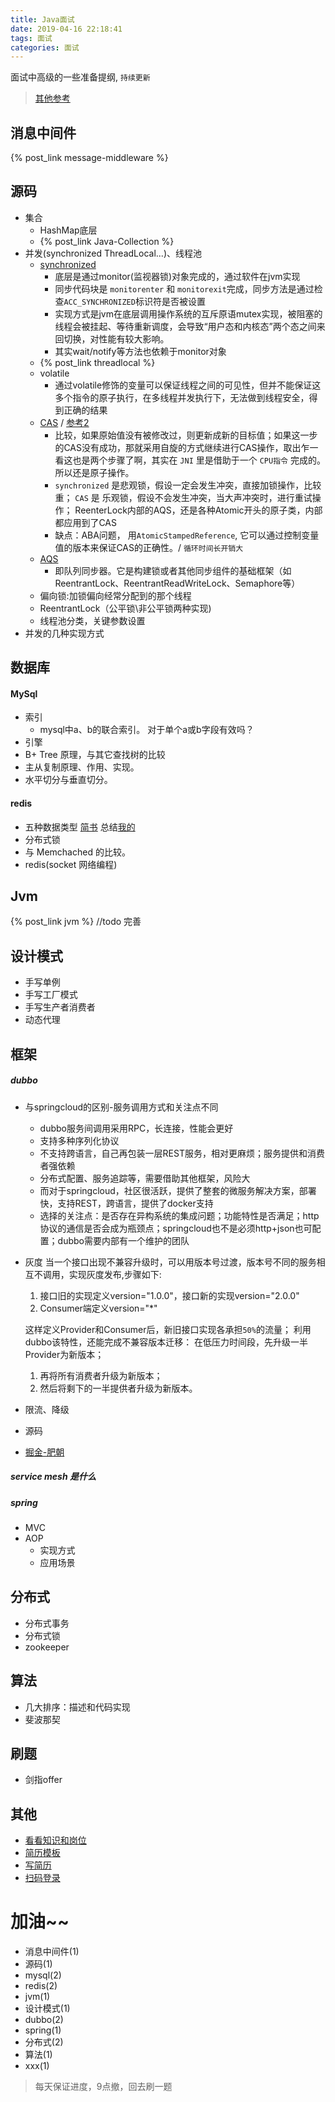 ```yaml
---
title: Java面试
date: 2019-04-16 22:18:41
tags: 面试
categories: 面试
---
```

面试中高级的一些准备提纲, `持续更新`
<!--more-->
> [其他参考](http://nivelle.me/javaInterview/)
## 消息中间件 
{% post_link message-middleware %}

## 源码
- 集合
  - HashMap底层
  - {% post_link Java-Collection %}
- 并发(synchronized ThreadLocal...)、线程池
	- [synchronized](https://juejin.im/post/5b4eec7df265da0fa00a118f)
		- 底层是通过monitor(监视器锁)对象完成的，通过软件在jvm实现
		- 同步代码块是 `monitorenter` 和 `monitorexit`完成，同步方法是通过检查`ACC_SYNCHRONIZED`标识符是否被设置
		- 实现方式是jvm在底层调用操作系统的互斥原语mutex实现，被阻塞的线程会被挂起、等待重新调度，会导致“用户态和内核态”两个态之间来回切换，对性能有较大影响。
		- 其实wait/notify等方法也依赖于monitor对象
	- {% post_link threadlocal %}
    - volatile
    	- 通过volatile修饰的变量可以保证线程之间的可见性，但并不能保证这多个指令的原子执行，在多线程并发执行下，无法做到线程安全，得到正确的结果
	- [CAS](https://juejin.im/post/5a73cbbff265da4e807783f5) / [参考2](https://www.jianshu.com/p/fb6e91b013cc)
    	- 比较，如果原始值没有被修改过，则更新成新的目标值；如果这一步的CAS没有成功，那就采用自旋的方式继续进行CAS操作，取出乍一看这也是两个步骤了啊，其实在 `JNI` 里是借助于一个 `CPU指令` 完成的。所以还是原子操作。
    	- `synchronized` 是悲观锁，假设一定会发生冲突，直接加锁操作，比较重； `CAS` 是 乐观锁，假设不会发生冲突，当大声冲突时，进行重试操作； ReenterLock内部的AQS，还是各种Atomic开头的原子类，内部都应用到了CAS
    	- 缺点：ABA问题， 用`AtomicStampedReference`, 它可以通过控制变量值的版本来保证CAS的正确性。/ `循环时间长开销大`
	- [AQS](https://juejin.im/entry/5ae02a7c6fb9a07ac76e7b70)
    	- 即队列同步器。它是构建锁或者其他同步组件的基础框架（如ReentrantLock、ReentrantReadWriteLock、Semaphore等） 
    - 偏向锁:加锁偏向经常分配到的那个线程
    - ReentrantLock（公平锁\非公平锁两种实现)
	- 线程池分类，关键参数设置
- 并发的几种实现方式

## 数据库
#### MySql
- 索引 
	- mysql中a、b的联合索引。 对于单个a或b字段有效吗？
- 引擎
- B+ Tree 原理，与其它查找树的比较
- 主从复制原理、作用、实现。
- 水平切分与垂直切分。

#### redis
- 五种数据类型 [简书](https://www.jianshu.com/p/d645cebff386) 总结[我的](https://blog.csdn.net/ysw1132/article/details/88807203)
- 分布式锁
- 与 Memchached 的比较。
- redis(socket 网络编程)

## Jvm
{% post_link jvm %} //todo 完善

## 设计模式
- 手写单例
- 手写工厂模式
- 手写生产者消费者
- 动态代理

## 框架
##### dubbo
- 与springcloud的区别-服务调用方式和关注点不同
  - dubbo服务间调用采用RPC，长连接，性能会更好
  - 支持多种序列化协议
  - 不支持跨语言，自己再包装一层REST服务，相对更麻烦；服务提供和消费者强依赖
  - 分布式配置、服务追踪等，需要借助其他框架，风险大
  - 而对于springcloud，社区很活跃，提供了整套的微服务解决方案，部署快，支持REST，跨语言，提供了docker支持
  - 选择的关注点：是否存在异构系统的集成问题；功能特性是否满足；http协议的通信是否会成为瓶颈点；springcloud也不是必须http+json也可配置；dubbo需要内部有一个维护的团队
- 灰度
  当一个接口出现不兼容升级时，可以用版本号过渡，版本号不同的服务相互不调用，实现灰度发布,步骤如下:
  1. 接口旧的实现定义version="1.0.0"，接口新的实现version="2.0.0"
  2. Consumer端定义version="*"
  
  这样定义Provider和Consumer后，新旧接口实现各承担`50%`的流量；
利用dubbo该特性，还能完成不兼容版本迁移：
  在低压力时间段，先升级一半Provider为新版本；
  1. 再将所有消费者升级为新版本；
  2. 然后将剩下的一半提供者升级为新版本。
- 限流、降级
- 源码
- [掘金-肥朝](https://juejin.im/search?query=%E8%82%A5%E6%9C%9D&type=all)

##### service mesh 是什么

##### spring
- MVC
- AOP
  - 实现方式
  - 应用场景

## 分布式
- 分布式事务
- 分布式锁
- zookeeper

## 算法
- 几大排序：描述和代码实现
- 斐波那契
  
## 刷题
- 剑指offer

## 其他
- [看看知识和岗位](https://github.com/CyC2018/)
- [简历模板](https://github.com/CyC2018/Markdown-Resume)
- [写简历](https://github.com/CyC2018/Backend-Interview-Guide/blob/master/doc/%E5%86%99%E5%A5%BD%E6%8A%80%E6%9C%AF%E7%AE%80%E5%8E%86.md)
- [扫码登录](https://github.com/CyC2018/Backend-Interview-Guide/blob/master/doc/%E6%89%AB%E4%BA%8C%E7%BB%B4%E7%A0%81%E7%99%BB%E5%BD%95%E8%BF%87%E7%A8%8B.md)


# 加油~~
- 消息中间件(1)
- 源码(1)
- mysql(2)
- redis(2)
- jvm(1)
- 设计模式(1)
- dubbo(2)
- spring(1)
- 分布式(2)
- 算法(1)
- xxx(1)

> 每天保证进度，9点撤，回去刷一题